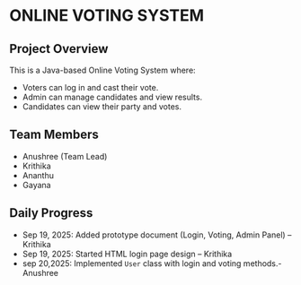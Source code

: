 # ONLINE VOTING SYSTEM 
## Project Overview
This is a Java-based Online Voting System where:
- Voters can log in and cast their vote.
- Admin can manage candidates and view results.
- Candidates can view their party and votes.

## Team Members
- Anushree (Team Lead)
- Krithika
- Ananthu
- Gayana

## Daily Progress
- Sep 19, 2025: Added prototype document (Login, Voting, Admin Panel) – Krithika
- Sep 19, 2025: Started HTML login page design – Krithika
- sep 20,2025: Implemented `User` class with login and voting methods.-Anushree
 

